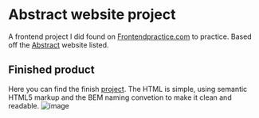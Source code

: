 # Abstract website project
A frontend project I did found on [Frontendpractice.com](https://www.frontendpractice.com/) to practice. Based off the [Abstract]([https://canalstreet.market/](https://help.abstract.com/hc/en-us)) website listed.

## Finished product
Here you can find the finish [project](https://roaring-cranachan-f150d5.netlify.app/). The HTML is simple, using semantic HTML5 markup and the BEM naming convetion to make it clean and readable.
![image](https://user-images.githubusercontent.com/108785555/213842406-117b7931-0ccd-4964-9738-7cc4a1e48fff.png)
